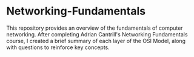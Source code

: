 # Networking-Fundamentals
This repository provides an overview of the fundamentals of computer networking. After completing Adrian Cantrill's Networking Fundamentals course, I created a brief summary of each layer of the OSI Model, along with questions to reinforce key concepts. 
